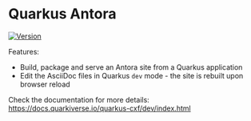 # Quarkus Antora

[![Version](https://img.shields.io/maven-central/v/io.quarkiverse.antora/quarkus-antora?logo=apache-maven&style=flat-square)](https://central.sonatype.com/artifact/io.quarkiverse.antora/quarkus-antora-parent)

Features:

* Build, package and serve an Antora site from a Quarkus application
* Edit the AsciiDoc files in Quarkus `dev` mode - the site is rebuilt upon browser reload

Check the documentation for more details: https://docs.quarkiverse.io/quarkus-cxf/dev/index.html
